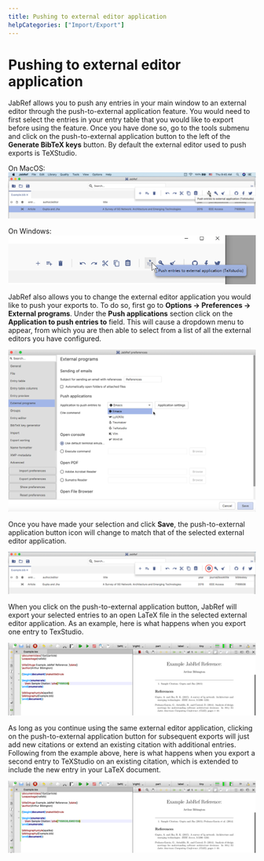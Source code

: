 ```yaml
---
title: Pushing to external editor application
helpCategories: ["Import/Export"]
---
```


# Pushing to external editor application

JabRef allows you to push any entries in your main window to an external editor through the push-to-external application feature. You would need to first select the entries in your entry table that you would like to export before using the feature. Once you have done so, go to the tools submenu and click on the push-to-external application button to the left of the **Generate BibTeX keys** button. By default the external editor used to push exports is TeXStudio.

On MacOS:  
![Push to External MacOS](images/Push-External-Button-MacOS.png)

On Windows:  
![Push to External Windows](images/Push-External-Button-Windows.png)

JabRef also allows you to change the external editor application you would like to push your exports to. To do so, first go to **Options → Preferences → External programs**. Under the **Push applications** section click on the **Application to push entries to** field. This will cause a dropdown menu to appear, from which you are then able to select from a list of all the external editors you have configured.

![Select External Application](images/During-Application-Selection.png)

Once you have made your selection and click **Save**, the push-to-external application button icon will change to match that of the selected external editor application.

![New Application After Select](images/After-Application-Selection.png)

When you click on the push-to-external application button, JabRef will export your selected entries to an open LaTeX file in the selected external editor application. As an example, here is what happens when you export one entry to TexStudio.

![Initial Push to External Export](images/Initial-Push-Export.png)

As long as you continue using the same external editor application, clicking on the push-to-external application button for subsequent exports will just add new citations or extend an existing citation with additional entries. Following from the example above, here is what happens when you export a second entry to TeXStudio on an existing citation, which is extended to include the new entry in your LaTeX document.

![Subsequent Push to External Export](images/Subsequent-Push-Export.png)
